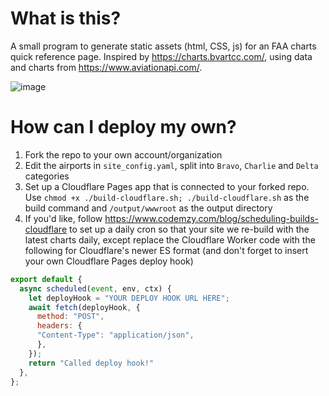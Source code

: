 # What is this?
A small program to generate static assets (html, CSS, js) for an FAA charts quick reference page. Inspired by https://charts.bvartcc.com/, using data and charts from https://www.aviationapi.com/.

![image](https://github.com/vzoa/charts-site-generator/assets/34892440/f2d6875a-c1bd-4a7d-aa6a-3738c6316313)

# How can I deploy my own?
1. Fork the repo to your own account/organization
2. Edit the airports in `site_config.yaml`, split into `Bravo`, `Charlie` and `Delta` categories
3. Set up a Cloudflare Pages app that is connected to your forked repo. Use `chmod +x ./build-cloudflare.sh; ./build-cloudflare.sh` as the build command and `/output/wwwroot` as the output directory
4. If you'd like, follow https://www.codemzy.com/blog/scheduling-builds-cloudflare to set up a daily cron so that your site we re-build with the latest charts daily, except replace the Cloudflare Worker code with the following for Cloudflare's newer ES format (and don't forget to insert your own Cloudflare Pages deploy hook)
```js
export default { 
  async scheduled(event, env, ctx) {
    let deployHook = "YOUR DEPLOY HOOK URL HERE";
    await fetch(deployHook, {
      method: "POST",
      headers: {
      "Content-Type": "application/json",
      },
    });
    return "Called deploy hook!"
  },
};
```
